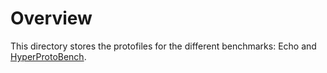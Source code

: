 # Overview

This directory stores the protofiles for the different benchmarks: Echo and [HyperProtoBench](https://github.com/google/HyperProtoBench).